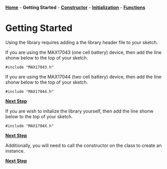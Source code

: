 [**Home**](https://porrey.github.io/max1704x) -
**Getting Started** -
[**Constructor**](https://porrey.github.io/max1704x/constructor) -
[**Initialization**](https://porrey.github.io/max1704x/initialization) -
[**Functions**](https://porrey.github.io/max1704x/functions)
# Getting Started
Using the library requires adding a the library header file to your sketch.

If you are using the MAX17043 (one cell battery) device, then add the line shonw below to the top of your sketch.

`#include "MAX17043.h"`

If you are using the MAX17044 (two cell battery) device, then add the line shonw below to the top of your sketch.

`#include "MAX17044.h"`

[**Next Step**](https://porrey.github.io/max1704x/initialization)

If you are wish to initalize the library yourself, then add the line shonw below to the top of your sketch.

`#include "MAX1704X.h"`

[**Next Step**](https://porrey.github.io/max1704x/initialization)

Additionally, you will need to call the constructor on the class to create an instance.

[**Next Step**](https://porrey.github.io/max1704x/constructor)